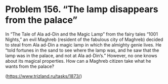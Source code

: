 # Problem 156. “The lamp disappears from the palace”

In “The Tale of Ala ad-Din and the Magic Lamp” from the fairy tales “1001 Nights,” an evil Maghreb (resident of the fabulous city of Maghreb) decided to steal from Ala ad-Din a magic lamp in which the almighty genie lives. He “told fortunes in the sand to see where the lamp was, and he saw that the lamp was in the palace, and not at Ala ad-Din’s.” However, no one knows about its magical properties. How can a Maghreb citizen take what he wants from the palace?

(https://www.trizland.ru/tasks/1873/)